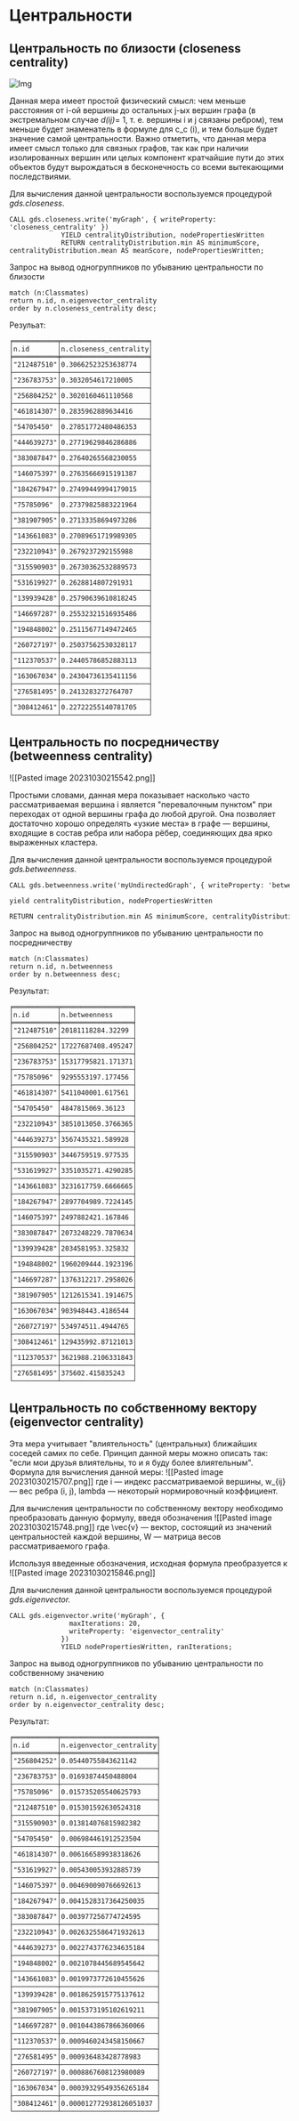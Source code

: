 # Центральности
## Центральность по близости **(closeness centrality)**

![Img](closeness.png)

Данная мера имеет простой физический смысл: чем меньше расстояния от i-ой вершины до остальных j-ых вершин графа (в экстремальном случае _d(ij)_= 1, т. е. вершины i и j связаны ребром), тем меньше будет знаменатель в формуле для c_c (i), и тем больше будет значение самой центральности. 
Важно отметить, что данная мера имеет смысл только для связных графов, так как при наличии изолированных вершин или целых компонент кратчайшие пути до этих объектов будут вырождаться в бесконечность со всеми вытекающими последствиями.

Для вычисления данной центральности воспользуемся процедурой *gds.closeness*.

```
CALL gds.closeness.write('myGraph', { writeProperty: 'closeness_centrality' })
             YIELD centralityDistribution, nodePropertiesWritten
             RETURN centralityDistribution.min AS minimumScore, centralityDistribution.mean AS meanScore, nodePropertiesWritten;
```
Запрос на вывод одногруппников по убыванию центральности по близости
```
match (n:Classmates)
return n.id, n.eigenvector_centrality
order by n.closeness_centrality desc;
```
Резульат:
```
╒═══════════╤══════════════════════╕
│n.id       │n.closeness_centrality│
╞═══════════╪══════════════════════╡
│"212487510"│0.30662523253638774   │
├───────────┼──────────────────────┤
│"236783753"│0.3032054617210005    │
├───────────┼──────────────────────┤
│"256804252"│0.3020160461110568    │
├───────────┼──────────────────────┤
│"461814307"│0.2835962889634416    │
├───────────┼──────────────────────┤
│"54705450" │0.27851772480486353   │
├───────────┼──────────────────────┤
│"444639273"│0.27719629846286886   │
├───────────┼──────────────────────┤
│"383087847"│0.27640265568230055   │
├───────────┼──────────────────────┤
│"146075397"│0.27635666915191387   │
├───────────┼──────────────────────┤
│"184267947"│0.27499449994179015   │
├───────────┼──────────────────────┤
│"75785096" │0.27379825883221964   │
├───────────┼──────────────────────┤
│"381907905"│0.27133358694973286   │
├───────────┼──────────────────────┤
│"143661083"│0.27089651719989305   │
├───────────┼──────────────────────┤
│"232210943"│0.2679237292155988    │
├───────────┼──────────────────────┤
│"315590903"│0.26730362532889573   │
├───────────┼──────────────────────┤
│"531619927"│0.2628814807291931    │
├───────────┼──────────────────────┤
│"139939428"│0.25790639610818245   │
├───────────┼──────────────────────┤
│"146697287"│0.25532321516935486   │
├───────────┼──────────────────────┤
│"194848002"│0.25115677149472465   │
├───────────┼──────────────────────┤
│"260727197"│0.25037562530328117   │
├───────────┼──────────────────────┤
│"112370537"│0.24405786852883113   │
├───────────┼──────────────────────┤
│"163067034"│0.24304736135411156   │
├───────────┼──────────────────────┤
│"276581495"│0.2413283272764707    │
├───────────┼──────────────────────┤
│"308412461"│0.22722255140781705   │
└───────────┴──────────────────────┘
```
## **Центральность по посредничеству (betweenness centrality)**

![[Pasted image 20231030215542.png]]

Простыми словами, данная мера показывает насколько часто рассматриваемая вершина i является "перевалочным пунктом" при переходах от одной вершины графа до любой другой. Она позволяет достаточно хорошо определять «узкие места» в графе — вершины, входящие в состав ребра или набора рёбер, соединяющих два ярко выраженных кластера.

Для вычисления данной центральности воспользуемся процедурой *gds.betweenness.*

```
CALL gds.betweenness.write('myUndirectedGraph', { writeProperty: 'betweenness' })

yield centralityDistribution, nodePropertiesWritten

RETURN centralityDistribution.min AS minimumScore, centralityDistribution.mean AS meanScore, nodePropertiesWritten;
```

Запрос на вывод одногруппников по убыванию центральности по посредничеству

```
match (n:Classmates)
return n.id, n.betweenness
order by n.betweenness desc;
```
Результат:
```
╒═══════════╤══════════════════╕
│n.id       │n.betweenness     │
╞═══════════╪══════════════════╡
│"212487510"│20181118284.32299 │
├───────────┼──────────────────┤
│"256804252"│17227687408.495247│
├───────────┼──────────────────┤
│"236783753"│15317795821.171371│
├───────────┼──────────────────┤
│"75785096" │9295553197.177456 │
├───────────┼──────────────────┤
│"461814307"│5411040001.617561 │
├───────────┼──────────────────┤
│"54705450" │4847815069.36123  │
├───────────┼──────────────────┤
│"232210943"│3851013050.3766365│
├───────────┼──────────────────┤
│"444639273"│3567435321.589928 │
├───────────┼──────────────────┤
│"315590903"│3446759519.977535 │
├───────────┼──────────────────┤
│"531619927"│3351035271.4290285│
├───────────┼──────────────────┤
│"143661083"│3231617759.6666665│
├───────────┼──────────────────┤
│"184267947"│2897704989.7224145│
├───────────┼──────────────────┤
│"146075397"│2497882421.167846 │
├───────────┼──────────────────┤
│"383087847"│2073248229.7870634│
├───────────┼──────────────────┤
│"139939428"│2034581953.325832 │
├───────────┼──────────────────┤
│"194848002"│1960209444.1923196│
├───────────┼──────────────────┤
│"146697287"│1376312217.2958026│
├───────────┼──────────────────┤
│"381907905"│1212615341.1914675│
├───────────┼──────────────────┤
│"163067034"│903948443.4186544 │
├───────────┼──────────────────┤
│"260727197"│534974511.4944765 │
├───────────┼──────────────────┤
│"308412461"│129435992.87121013│
├───────────┼──────────────────┤
│"112370537"│3621988.2106331843│
├───────────┼──────────────────┤
│"276581495"│375602.415835243  │
└───────────┴──────────────────┘
```
## **Центральность по собственному вектору (eigenvector centrality)**

Эта  мера учитывает "влиятельность" (центральных) ближайших соседей самих по себе. Принцип данной меры можно описать так: "если мои друзья влиятельны, то и я буду более влиятельным".  Формула для вычисления данной меры:
![[Pasted image 20231030215707.png]]
где i — индекс рассматриваемой вершины, w_{ij} — вес ребра (i, j), lambda — некоторый нормировочный коэффициент.

Для вычисления центральности по собственному вектору необходимо преобразовать данную формулу, введя обозначения
![[Pasted image 20231030215748.png]]
где \vec{v} — вектор, состоящий из значений центральностей каждой вершины, W — матрица весов рассматриваемого графа.

Используя введенные обозначения, исходная формула преобразуется к
![[Pasted image 20231030215846.png]]


Для вычисления данной центральности воспользуемся процедурой *gds.eigenvector.*




```
CALL gds.eigenvector.write('myGraph', {
               maxIterations: 20,
               writeProperty: 'eigenvector_centrality'
             })
             YIELD nodePropertiesWritten, ranIterations;

```

Запрос на вывод одногруппников по убыванию центральности по собственному значению

```
match (n:Classmates)
return n.id, n.eigenvector_centrality
order by n.eigenvector_centrality desc;
```
Результат:

```
╒═══════════╤════════════════════════╕
│n.id       │n.eigenvector_centrality│
╞═══════════╪════════════════════════╡
│"256804252"│0.05440755843621142     │
├───────────┼────────────────────────┤
│"236783753"│0.01693874450488004     │
├───────────┼────────────────────────┤
│"75785096" │0.015735205540625793    │
├───────────┼────────────────────────┤
│"212487510"│0.015301592630524318    │
├───────────┼────────────────────────┤
│"315590903"│0.013814076815982382    │
├───────────┼────────────────────────┤
│"54705450" │0.006984461912523504    │
├───────────┼────────────────────────┤
│"461814307"│0.006166589938318626    │
├───────────┼────────────────────────┤
│"531619927"│0.005430053932885739    │
├───────────┼────────────────────────┤
│"146075397"│0.004690090766692613    │
├───────────┼────────────────────────┤
│"184267947"│0.0041528317364250035   │
├───────────┼────────────────────────┤
│"383087847"│0.003977256774724595    │
├───────────┼────────────────────────┤
│"232210943"│0.0026325586471932613   │
├───────────┼────────────────────────┤
│"444639273"│0.0022743776234635184   │
├───────────┼────────────────────────┤
│"194848002"│0.0021078445689545642   │
├───────────┼────────────────────────┤
│"143661083"│0.0019973772610455626   │
├───────────┼────────────────────────┤
│"139939428"│0.0018625915775137612   │
├───────────┼────────────────────────┤
│"381907905"│0.0015373195102619211   │
├───────────┼────────────────────────┤
│"146697287"│0.0010443867866360066   │
├───────────┼────────────────────────┤
│"112370537"│0.0009460243458150667   │
├───────────┼────────────────────────┤
│"276581495"│0.000936483428778983    │
├───────────┼────────────────────────┤
│"260727197"│0.0008867608123980089   │
├───────────┼────────────────────────┤
│"163067034"│0.00039329549356265184  │
├───────────┼────────────────────────┤
│"308412461"│0.000012772938126051037 │
└───────────┴────────────────────────┘
```
